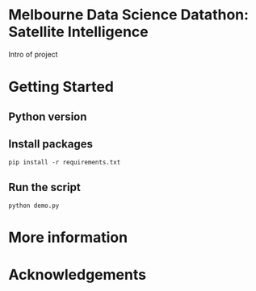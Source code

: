 # Melbourne Data Science Datathon: Satellite Intelligence

Intro of project

# Getting Started


## Python version


## Install packages

```
pip install -r requirements.txt
```

## Run the script

```
python demo.py
```

# More information

# Acknowledgements